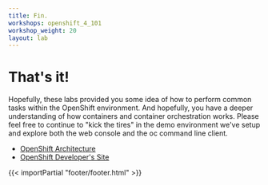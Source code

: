 ```yaml
---
title: Fin.
workshops: openshift_4_101
workshop_weight: 20
layout: lab
---
```


# That's it!
Hopefully, these labs provided you some idea of how to perform common tasks within the OpenShift environment.  And hopefully, you have a deeper understanding of how containers and container orchestration works.  Please feel free to continue to "kick the tires" in the demo environment we've setup and explore both the web console and the oc command line client.

* [OpenShift Architecture][1]
* [OpenShift Developer's Site][2]

[1]: https://docs.openshift.com/container-platform/4.3/architecture/architecture.html
[2]: https://developers.redhat.com/openshift/

{{< importPartial "footer/footer.html" >}}
